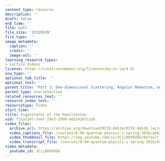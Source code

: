 ```yaml
---
content_type: resource
description: ''
draft: false
end_time: ''
file: null
file_size: '33129539'
file_type: ''
image_metadata:
  caption: ''
  credit: ''
  image-alt: ''
learning_resource_types:
- Lecture Videos
license: https://creativecommons.org/licenses/by-nc-sa/4.0/
ocw_type: ''
optional_tab_title: ''
optional_text: ''
parent_title: 'Part 3: One-dimensional Scattering, Angular Momentum, and Central Potentials'
parent_type: CourseSection
related_resources_text: ''
resource_index_text: ''
resourcetype: Video
start_time: ''
title: Eigenstates of the Hamiltonian
uid: f31a1547-feef-29e3-1990-e0254167cca5
video_files:
  archive_url: https://archive.org/download/MIT8.04S16/MIT8_04S16_lec24_s4_300k.mp4
  video_captions_file: /courses/8-04-quantum-physics-i-spring-2016/ab62427c308c548c8d6685665ad607f8_3Cij8HYKXOk.vtt
  video_thumbnail_file: https://img.youtube.com/vi/3Cij8HYKXOk/default.jpg
  video_transcript_file: /courses/8-04-quantum-physics-i-spring-2016/44c69b5eca28dccea96037ec70eb5cec_3Cij8HYKXOk.pdf
video_metadata:
  youtube_id: 3Cij8HYKXOk
---
```

